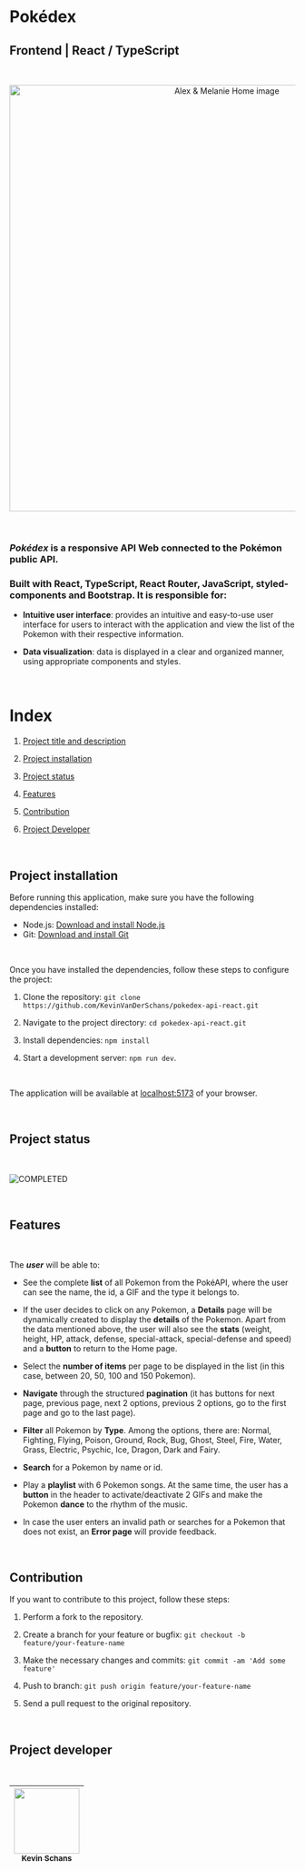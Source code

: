 # Pokédex

## Frontend | React / TypeScript

<br>

<p align="center">
  <img src="public/assets/pokemon-readme.gif" alt="Alex & Melanie Home image" width="750">
</p>

<br>

### **_Pokédex_** is a responsive API Web connected to the Pokémon public API.

### Built with **React**, **TypeScript**, **React Router**, **JavaScript**, **styled-components** and Bootstrap. It is responsible for:


- **Intuitive user interface**: provides an intuitive and easy-to-use user interface for users to interact with the application and view the list of the Pokemon with their respective information.

- **Data visualization**: data is displayed in a clear and organized manner, using appropriate components and styles.


<br>

# Index

1. [Project title and description](#pokédex)

2. [Project installation](#project-installation)

3. [Project status](#project-status)

4. [Features](#features)

5. [Contribution](#contribution)

6. [Project Developer](#project-developer)

<br>

## Project installation

Before running this application, make sure you have the following dependencies installed:

- Node.js: [Download and install Node.js](https://nodejs.org)
- Git: [Download and install Git](https://git-scm.com/)

<br>

Once you have installed the dependencies, follow these steps to configure the project:

1. Clone the repository: `git clone https://github.com/KevinVanDerSchans/pokedex-api-react.git`

2. Navigate to the project directory: `cd pokedex-api-react.git`

3. Install dependencies: `npm install`

4. Start a development server: `npm run dev`.

<br>

The application will be available at [localhost:5173](http://localhost:5173) of your browser.

<br>


## Project status

<br>

![COMPLETED](https://img.shields.io/badge/COMPLETED-green.svg)

<br>

## Features

<br>

The ***user*** will be able to:

- See the complete **list** of all Pokemon from the PokéAPI, where the user can see the name, the id, a GIF and the type it belongs to.

- If the user decides to click on any Pokemon, a **Details** page will be dynamically created to display the **details** of the Pokemon. Apart from the data mentioned above, the user will also see the **stats** (weight, height, HP, attack, defense, special-attack, special-defense and speed) and a **button** to return to the Home page.

- Select the **number of items** per page to be displayed in the list (in this case, between 20, 50, 100 and 150 Pokemon).

- **Navigate** through the structured **pagination** (it has buttons for next page, previous page, next 2 options, previous 2 options, go to the first page and go to the last page).

- **Filter** all Pokemon by **Type**. Among the options, there are: Normal, Fighting, Flying, Poison, Ground, Rock, Bug, Ghost, Steel, Fire, Water, Grass, Electric, Psychic, Ice, Dragon, Dark and Fairy.

- **Search** for a Pokemon by name or id.

- Play a **playlist** with 6 Pokemon songs. At the same time, the user has a **button** in the header to activate/deactivate 2 GIFs and make the Pokemon **dance** to the rhythm of the music.

- In case the user enters an invalid path or searches for a Pokemon that does not exist, an **Error page** will provide feedback.

<br>

## Contribution

If you want to contribute to this project, follow these steps:

1. Perform a fork to the repository.

2. Create a branch for your feature or bugfix: `git checkout -b feature/your-feature-name`

3. Make the necessary changes and commits:  `git commit -am 'Add some feature'`

4. Push to branch: `git push origin feature/your-feature-name`

5. Send a pull request to the original repository.

<br>

## Project developer

<br>

| [<img src="https://avatars.githubusercontent.com/u/122877560?v=4" width=115><br><sub>Kevin Schans</sub>](https://github.com/KevinVanDerSchans) |
:------------------------------------------------------------------------------------------------------------------------------------------: |
